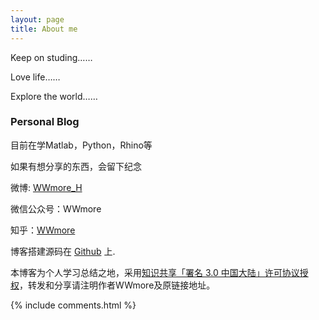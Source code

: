 ```yaml
---
layout: page
title: About me
---
```



<p>
Keep on studing……
<p>
Love life……
<p>
Explore the world……

<p>

<h3> Personal Blog </h3>  

<p>
目前在学Matlab，Python，Rhino等
<p>
如果有想分享的东西，会留下纪念

<p>

<p>
微博: <a target="_blank" href='https://www.weibo.com/2078014897/profile?topnav=1&wvr=6&is_all=1'>WWmore_H</a>
<p>
微信公众号：<a target="_blank"  src='/images/payimg/wechat.jpg'>WWmore  </a>

<p>
知乎：<a target="_blank" href='https://www.zhihu.com/people/wang-hui-hui-31-75/activities'>WWmore</a>
<p>

博客搭建源码在 <a target="_blank" href='https://github.com/leopardpan/leopardpan.github.io/'>Github</a> 上.

<p>

<p> 本博客为个人学习总结之地，采用<a target="_blank" href='https://creativecommons.org/licenses/by/3.0/cn/'>知识共享「署名 3.0 中国大陆」许可协议授权</a>，转发和分享请注明作者WWmore及原链接地址。

<p>


{% include comments.html %}
